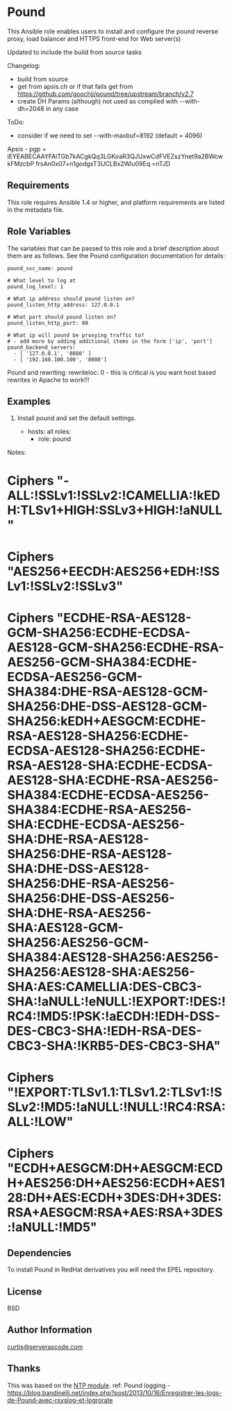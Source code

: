 Pound
=====

This Ansible role enables users to install and configure the pound reverse proxy, load balancer and HTTPS front-end for Web server(s)

Updated to include the build from source tasks

Changelog:

 - build from source
 - get from apsis.ch or if that fails get from https://github.com/goochjj/pound/tree/upstream/branch/v2.7
 - create DH Params (although) not used as compiled with --with-dh=2048 in any case

 ToDo:
  - consider if we need to set --with-maxbuf=8192 (default = 4096)


Apsis - pgp = iEYEABECAAYFAlTGb7kACgkQq3LGKoaR3QJUxwCdFVEZszYnet9a2BWcwkFMzcbP
frsAn0x07+n1godgsT3UCLBx2Wlu09Eq
=nTJD

Requirements
------------

This role requires Ansible 1.4 or higher, and platform requirements are listed
in the metadata file.

Role Variables
--------------

The variables that can be passed to this role and a brief description about
them are as follows. See the Pound configuration documentation for details:


	pound_svc_name: pound

	# What level to log at
	pound_log_level: 1

	# What ip address should pound listen on?
	pound_listen_http_address: 127.0.0.1

	# What port should pound listen on?
	pound_listen_http_port: 80

	# What ip will pound be proxying traffic to?
	# - add more by adding additional items in the form ['ip', 'port']
	pound_backend_servers:
	  - [ '127.0.0.1', '8080' ]
	  - [ '192.168.100.100', '8080']

Pound and rewriting:
    rewriteloc: 0 - this is critical is you want host based rewrites in Apache to work!!!

Examples
--------

1) Install pound and set the default settings.

	- hosts: all
	  roles:
	    - role: pound

Notes:
#  Ciphers "-ALL:!SSLv1:!SSLv2:!CAMELLIA:!kEDH:TLSv1+HIGH:SSLv3+HIGH:!aNULL"
#  Ciphers "AES256+EECDH:AES256+EDH:!SSLv1:!SSLv2:!SSLv3"
#  Ciphers "ECDHE-RSA-AES128-GCM-SHA256:ECDHE-ECDSA-AES128-GCM-SHA256:ECDHE-RSA-AES256-GCM-SHA384:ECDHE-ECDSA-AES256-GCM-SHA384:DHE-RSA-AES128-GCM-SHA256:DHE-DSS-AES128-GCM-SHA256:kEDH+AESGCM:ECDHE-RSA-AES128-SHA256:ECDHE-ECDSA-AES128-SHA256:ECDHE-RSA-AES128-SHA:ECDHE-ECDSA-AES128-SHA:ECDHE-RSA-AES256-SHA384:ECDHE-ECDSA-AES256-SHA384:ECDHE-RSA-AES256-SHA:ECDHE-ECDSA-AES256-SHA:DHE-RSA-AES128-SHA256:DHE-RSA-AES128-SHA:DHE-DSS-AES128-SHA256:DHE-RSA-AES256-SHA256:DHE-DSS-AES256-SHA:DHE-RSA-AES256-SHA:AES128-GCM-SHA256:AES256-GCM-SHA384:AES128-SHA256:AES256-SHA256:AES128-SHA:AES256-SHA:AES:CAMELLIA:DES-CBC3-SHA:!aNULL:!eNULL:!EXPORT:!DES:!RC4:!MD5:!PSK:!aECDH:!EDH-DSS-DES-CBC3-SHA:!EDH-RSA-DES-CBC3-SHA:!KRB5-DES-CBC3-SHA"

#  Ciphers "!EXPORT:TLSv1.1:TLSv1.2:TLSv1:!SSLv2:!MD5:!aNULL:!NULL:!RC4:RSA:ALL:!LOW"
#  Ciphers "ECDH+AESGCM:DH+AESGCM:ECDH+AES256:DH+AES256:ECDH+AES128:DH+AES:ECDH+3DES:DH+3DES:RSA+AESGCM:RSA+AES:RSA+3DES:!aNULL:!MD5"


Dependencies
------------

To install Pound in RedHat derivatives you will need the EPEL repository.

License
-------

BSD

Author Information
------------------

curtis@serverascode.com

Thanks
------

This was based on the [NTP module](https://github.com/bennojoy/ntp).
ref:
Pound logging - https://blog.bandinelli.net/index.php?post/2013/10/16/Enregistrer-les-logs-de-Pound-avec-rsyslog-et-logrorate

